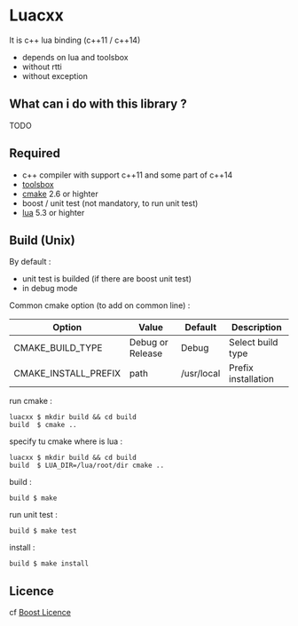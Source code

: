 # Luacxx 

It is c++ lua binding (c++11 / c++14)
* depends on lua and toolsbox
* without rtti
* without exception

## What can i do with this library ?

TODO

## Required

* c++ compiler with support c++11 and some part of c++14
* [toolsbox](https://github.com/EVaillant/toolsbox)
* [cmake](https://cmake.org/) 2.6 or highter
* boost / unit test (not mandatory, to run unit test)
* [lua](http://www.lua.org/) 5.3 or highter

## Build (Unix)

By default :
* unit test is builded (if there are boost unit test)
* in debug mode

Common cmake option (to add on common line) :

 Option | Value | Default | Description
--------| ------|---------|------------
CMAKE_BUILD_TYPE | Debug or Release | Debug | Select build type
CMAKE_INSTALL_PREFIX | path | /usr/local | Prefix installation

run cmake :

```shell
luacxx $ mkdir build && cd build
build  $ cmake ..
```

specify tu cmake where is lua :
```shell
luacxx $ mkdir build && cd build
build  $ LUA_DIR=/lua/root/dir cmake ..
```

build :

```shell
build $ make
```

run unit test :

```shell
build $ make test
```

install :

```shell
build $ make install
```

## Licence

cf [Boost Licence](http://www.boost.org/LICENSE_1_0.txt)
